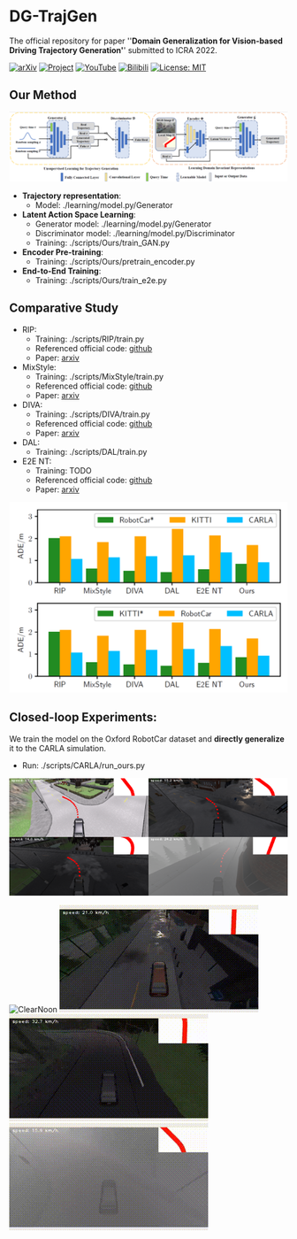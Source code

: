 # DG-TrajGen
The official repository for paper ''**Domain Generalization for Vision-based Driving Trajectory Generation'**' submitted to ICRA 2022.

[![arXiv](https://img.shields.io/badge/arXiv-2109.13858-B31B1B.svg)](https://arxiv.org/abs/2109.13858)
[![Project](https://img.shields.io/badge/Project-Site-orange.svg)](https://sites.google.com/view/dg-traj-gen/)
[![YouTube](https://img.shields.io/badge/YouTube-Video-green.svg)](https://www.youtube.com/watch?v=hvuUtPz8U24&t=9s)
[![Bilibili](https://img.shields.io/badge/Bilibili-Video-blue.svg)](https://www.bilibili.com/video/BV1AQ4y167hc?spm_id_from=333.999.0.0)
[![License: MIT](https://img.shields.io/badge/License-MIT-yellow.svg)](https://opensource.org/licenses/MIT)

## Our Method
![structure](./imgs/structure.png)

* **Trajectory representation**:
  * Model: ./learning/model.py/Generator
* **Latent Action Space Learning**:
  * Generator model: ./learning/model.py/Generator
  * Discriminator model: ./learning/model.py/Discriminator
  * Training: ./scripts/Ours/train_GAN.py
* **Encoder Pre-training**:
  * Training: ./scripts/Ours/pretrain_encoder.py
* **End-to-End Training**:
  * Training: ./scripts/Ours/train_e2e.py

## Comparative Study
* RIP:
  * Training: ./scripts/RIP/train.py
  * Referenced official code: [github](https://github.com/OATML/oatomobile/)
  * Paper: [arxiv](https://arxiv.org/abs/2006.14911)
* MixStyle:
  * Training: ./scripts/MixStyle/train.py
  * Referenced official code: [github](https://github.com/KaiyangZhou/mixstyle-release)
  * Paper: [arxiv](https://arxiv.org/abs/2104.02008)
* DIVA:
  * Training: ./scripts/DIVA/train.py
  * Referenced official code: [github](https://github.com/AMLab-Amsterdam/DIVA)
  * Paper: [arxiv](https://arxiv.org/abs/1905.10427)
* DAL:
  * Training: ./scripts/DAL/train.py
* E2E NT:
  * Training: TODO
  * Referenced official code: [github](https://github.com/ZJU-Robotics-Lab/CICT)
  * Paper: [arxiv](https://arxiv.org/abs/2010.10393)

![comp](./imgs/comp.png)
## Closed-loop Experiments:
We train the model on the Oxford RobotCar dataset and **directly generalize** it to the CARLA simulation.
* Run: ./scripts/CARLA/run_ours.py

![carla](./imgs/carla.png)

![ClearNoon](./imgs/ClearNoon.gif)
![WetCloudySunset](./imgs/WetCloudySunset.gif)
![HardRainSunset](./imgs/HardRainSunset.gif)
![HeavyFogMorning](./imgs/HeavyFogMorning.gif)


